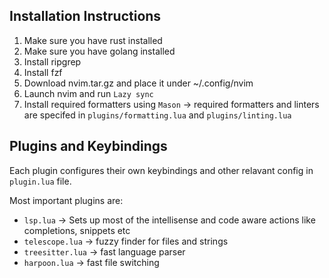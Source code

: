 ## Installation Instructions
1. Make sure you have rust installed
2. Make sure you have golang installed
3. Install ripgrep 
4. Install fzf
5. Download nvim.tar.gz and place it under ~/.config/nvim
6. Launch nvim and run `Lazy sync`
7. Install required formatters using `Mason` -> required formatters and linters are specifed in `plugins/formatting.lua` and `plugins/linting.lua`


## Plugins and Keybindings
Each plugin configures their own keybindings and other relavant config 
in `plugin.lua` file. 

Most important plugins are:
 - `lsp.lua` -> Sets up most of the intellisense and code aware actions like
   completions, snippets etc
- `telescope.lua` -> fuzzy finder for files and strings
- `treesitter.lua` -> fast language parser
- `harpoon.lua` -> fast file switching
